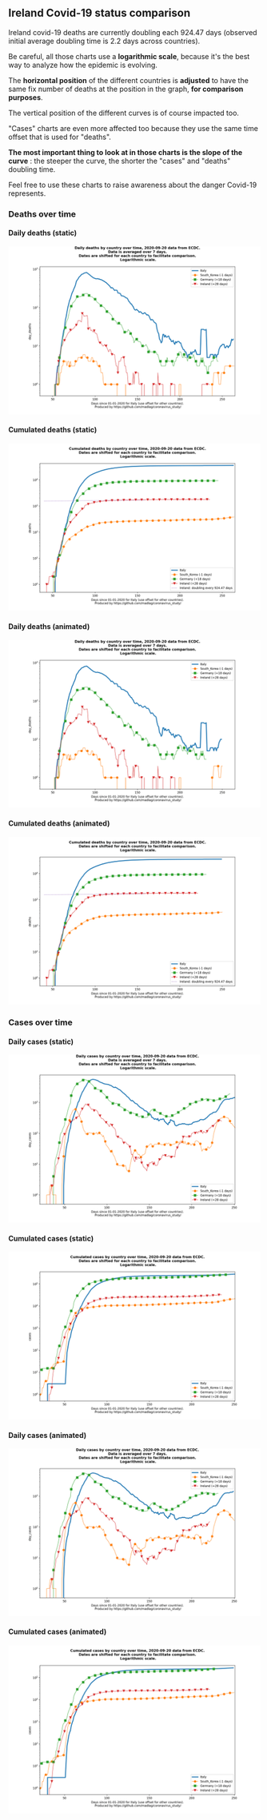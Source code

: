 ## Ireland Covid-19 status comparison 

Ireland covid-19 deaths are currently doubling each 924.47 days (observed initial average doubling time is 2.2 days across countries).



Be careful, all those charts use a **logarithmic scale**, because it's the best way to analyze how the epidemic is evolving.
 
The **horizontal position** of the different countries is **adjusted** to have the same fix number of deaths at the position in the graph, **for comparison purposes**.

The vertical position of the different curves is of course impacted too.

"Cases" charts are even more affected too because they use the same time offset that is used for "deaths".

**The most important thing to look at in those charts is the slope of the curve** : the steeper the curve, the shorter the "cases" and "deaths" doubling time.

Feel free to use these charts to raise awareness about the danger Covid-19 represents. 


 
### Deaths over time
 
#### Daily deaths (static)
![Ireland covid-19 daily deaths static chart](https://raw.githubusercontent.com/madlag/coronavirus_study/master/notebooks/graphs/2020-09-20/countries/Ireland/2020-09-20_Ireland_day_deaths.png "Ireland covid-19 day_deaths static chart")   
 
#### Cumulated deaths (static)
![Ireland covid-19 cumulated deaths static chart](https://raw.githubusercontent.com/madlag/coronavirus_study/master/notebooks/graphs/2020-09-20/countries/Ireland/2020-09-20_Ireland_deaths.png "Ireland covid-19 deaths static chart")   
 
#### Daily deaths (animated)
![Ireland covid-19 daily deaths animated chart](https://raw.githubusercontent.com/madlag/coronavirus_study/master/notebooks/graphs/2020-09-20/countries/Ireland/2020-09-20_Ireland_day_deaths.gif "Ireland covid-19 day_deaths animated chart")   
 
#### Cumulated deaths (animated)
![Ireland covid-19 cumulated deaths animated chart](https://raw.githubusercontent.com/madlag/coronavirus_study/master/notebooks/graphs/2020-09-20/countries/Ireland/2020-09-20_Ireland_deaths.gif "Ireland covid-19 deaths animated chart")   

 
### Cases over time
 
#### Daily cases (static)
![Ireland covid-19 daily cases static chart](https://raw.githubusercontent.com/madlag/coronavirus_study/master/notebooks/graphs/2020-09-20/countries/Ireland/2020-09-20_Ireland_day_cases.png "Ireland covid-19 day_cases static chart")   
 
#### Cumulated cases (static)
![Ireland covid-19 cumulated cases static chart](https://raw.githubusercontent.com/madlag/coronavirus_study/master/notebooks/graphs/2020-09-20/countries/Ireland/2020-09-20_Ireland_cases.png "Ireland covid-19 cases static chart")   
 
#### Daily cases (animated)
![Ireland covid-19 daily cases animated chart](https://raw.githubusercontent.com/madlag/coronavirus_study/master/notebooks/graphs/2020-09-20/countries/Ireland/2020-09-20_Ireland_day_cases.gif "Ireland covid-19 day_cases animated chart")   
 
#### Cumulated cases (animated)
![Ireland covid-19 cumulated cases animated chart](https://raw.githubusercontent.com/madlag/coronavirus_study/master/notebooks/graphs/2020-09-20/countries/Ireland/2020-09-20_Ireland_cases.gif "Ireland covid-19 cases animated chart")   

